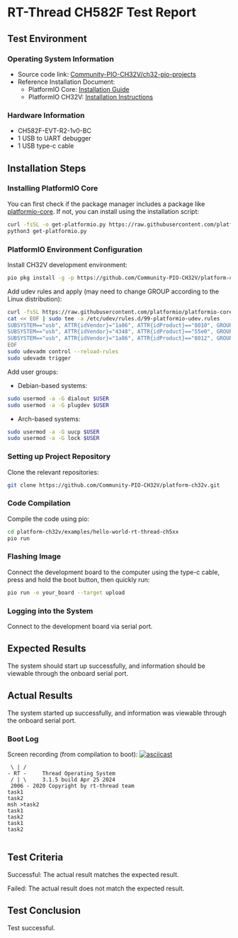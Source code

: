 
# RT-Thread CH582F Test Report

## Test Environment

### Operating System Information

- Source code link: [Community-PIO-CH32V/ch32-pio-projects](https://github.com/Community-PIO-CH32V/ch32-pio-projects)
- Reference Installation Document:
    - PlatformIO Core: [Installation Guide](https://docs.platformio.org/en/latest/core/installation/index.html)
    - PlatformIO CH32V: [Installation Instructions](https://pio-ch32v.readthedocs.io/en/latest/installation.html)

### Hardware Information

- CH582F-EVT-R2-1v0-BC
- 1 USB to UART debugger
- 1 USB type-c cable

## Installation Steps

### Installing PlatformIO Core

You can first check if the package manager includes a package like [platformio-core](https://archlinux.org/packages/?name=platformio-core). If not, you can install using the installation script:

```bash
curl -fsSL -o get-platformio.py https://raw.githubusercontent.com/platformio/platformio-core-installer/master/get-platformio.py
python3 get-platformio.py
```

### PlatformIO Environment Configuration

Install CH32V development environment:
```bash
pio pkg install -g -p https://github.com/Community-PIO-CH32V/platform-ch32v.git
```

Add udev rules and apply (may need to change GROUP according to the Linux distribution):
```bash
curl -fsSL https://raw.githubusercontent.com/platformio/platformio-core/develop/platformio/assets/system/99-platformio-udev.rules | sudo tee /etc/udev/rules.d/99-platformio-udev.rules
cat << EOF | sudo tee -a /etc/udev/rules.d/99-platformio-udev.rules
SUBSYSTEM=="usb", ATTR{idVendor}="1a86", ATTR{idProduct}=="8010", GROUP="plugdev"
SUBSYSTEM=="usb", ATTR{idVendor}="4348", ATTR{idProduct}=="55e0", GROUP="plugdev"
SUBSYSTEM=="usb", ATTR{idVendor}="1a86", ATTR{idProduct}=="8012", GROUP="plugdev"
EOF
sudo udevadm control --reload-rules
sudo udevadm trigger
```

Add user groups:
- Debian-based systems:
```bash
sudo usermod -a -G dialout $USER
sudo usermod -a -G plugdev $USER
```
- Arch-based systems:
```bash
sudo usermod -a -G uucp $USER
sudo usermod -a -G lock $USER
```

### Setting up Project Repository

Clone the relevant repositories:
```bash
git clone https://github.com/Community-PIO-CH32V/platform-ch32v.git
```

### Code Compilation

Compile the code using pio:
```bash
cd platform-ch32v/examples/hello-world-rt-thread-ch5xx
pio run
```

### Flashing Image

Connect the development board to the computer using the type-c cable, press and hold the boot button, then quickly run:
```bash
pio run -e your_board --target upload
```

### Logging into the System

Connect to the development board via serial port.

## Expected Results

The system should start up successfully, and information should be viewable through the onboard serial port.

## Actual Results

The system started up successfully, and information was viewable through the onboard serial port.

### Boot Log

Screen recording (from compilation to boot):
[![asciicast](https://asciinema.org/a/kDeNAs3hbHNSUwWVhSR7raPMJ.svg)](https://asciinema.org/a/kDeNAs3hbHNSUwWVhSR7raPMJ)

```log
 \ | /
- RT -     Thread Operating System
 / | \     3.1.5 build Apr 25 2024
 2006 - 2020 Copyright by rt-thread team
task1
task2
msh >task2
task1
task2
task1
task2


```

## Test Criteria

Successful: The actual result matches the expected result.

Failed: The actual result does not match the expected result.

## Test Conclusion

Test successful.
